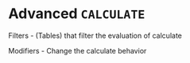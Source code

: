 # Advanced `CALCULATE`

Filters - (Tables) that filter the evaluation of calculate

Modifiers - Change the calculate behavior
